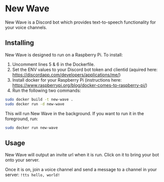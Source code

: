 # New Wave
New Wave is a Discord bot which provides text-to-speech functionality for your voice channels.

## Installing
New Wave is designed to run on a Raspberry Pi. To install: 
1. Uncomment lines 5 & 6 in the Dockerfile.
2. Set the ENV values to your Discord bot token and clientid (aquired here: https://discordapp.com/developers/applications/me/)
3. Install docker for your Raspberry Pi (instructions here: https://www.raspberrypi.org/blog/docker-comes-to-raspberry-pi/)
4. Run the following two commands:
```bash
sudo docker build -t new-wave .
sudo docker run -d new-wave
```
This will run New Wave in the background. If you want to run it in the foreground, run:
```bash
sudo docker run new-wave
```

## Usage
New Wave will output an invite url when it is run. Click on it to bring your bot onto your server.

Once it is on, join a voice channel and send a message to a channel in your server:
`!tts hello, world!`
